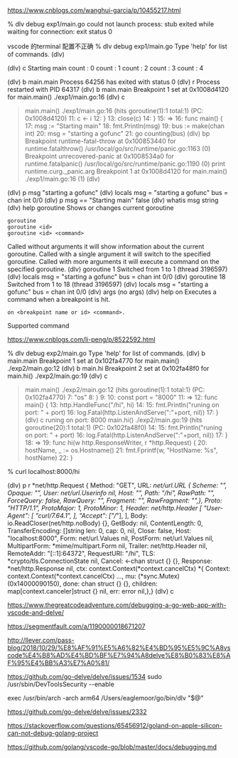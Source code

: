 https://www.cnblogs.com/wanghui-garcia/p/10455217.html

% dlv debug exp1/main.go 
could not launch process: stub exited while waiting for connection: exit status 0

vscode 的terminal 配置不正确
 % dlv debug exp1/main.go
Type 'help' for list of commands.
(dlv)

(dlv) c
Starting main
count :  0
count :  1
count :  2
count :  3
count :  4

(dlv) b main.main
Process 64256 has exited with status 0
(dlv) r
Process restarted with PID 64317
(dlv) b main.main
Breakpoint 1 set at 0x1008d4120 for main.main() ./exp1/main.go:16
(dlv) c
> main.main() ./exp1/main.go:16 (hits goroutine(1):1 total:1) (PC: 0x1008d4120)
    11:			c <- i
    12:		}
    13:		close(c)
    14:	}
    15:
=>  16:	func main() {
    17:		msg := "Starting main"
    18:		fmt.Println(msg)
    19:		bus := make(chan int)
    20:		msg = "starting a gofunc"
    21:		go counting(bus)
(dlv) bp
Breakpoint runtime-fatal-throw at 0x100853440 for runtime.fatalthrow() /usr/local/go/src/runtime/panic.go:1163 (0)
Breakpoint unrecovered-panic at 0x1008534a0 for runtime.fatalpanic() /usr/local/go/src/runtime/panic.go:1190 (0)
	print runtime.curg._panic.arg
Breakpoint 1 at 0x1008d4120 for main.main() ./exp1/main.go:16 (1)
(dlv)


(dlv) p msg
"starting a gofunc"
(dlv) locals
msg = "starting a gofunc"
bus = chan int 0/0
(dlv) p msg == "Starting main"
false
(dlv) whatis msg
string
(dlv) help goroutine
Shows or changes current goroutine

	goroutine
	goroutine <id>
	goroutine <id> <command>

Called without arguments it will show information about the current goroutine.
Called with a single argument it will switch to the specified goroutine.
Called with more arguments it will execute a command on the specified goroutine.
(dlv)  goroutine 1
Switched from 1 to 1 (thread 3196597)
(dlv) locals
msg = "starting a gofunc"
bus = chan int 0/0
(dlv)  goroutine 18
Switched from 1 to 18 (thread 3196597)
(dlv) locals
msg = "starting a gofunc"
bus = chan int 0/0
(dlv) args
(no args)
(dlv) help on
Executes a command when a breakpoint is hit.

	on <breakpoint name or id> <command>.

Supported command



https://www.cnblogs.com/li-peng/p/8522592.html


%  dlv debug exp2/main.go
Type 'help' for list of commands.
(dlv) b main.main
Breakpoint 1 set at 0x102fa4770 for main.main() ./exp2/main.go:12
(dlv) b main.hi
Breakpoint 2 set at 0x102fa48f0 for main.hi() ./exp2/main.go:19
(dlv) c
> main.main() ./exp2/main.go:12 (hits goroutine(1):1 total:1) (PC: 0x102fa4770)
     7:		"os"
     8:	)
     9:
    10:	const port = "8000"
    11:
=>  12:	func main() {
    13:		http.HandleFunc("/hi", hi)
    14:
    15:		fmt.Println("runing on port: " + port)
    16:		log.Fatal(http.ListenAndServe(":"+port, nil))
    17:	}
(dlv) c
runing on port: 8000
> main.hi() ./exp2/main.go:19 (hits goroutine(20):1 total:1) (PC: 0x102fa48f0)
    14:
    15:		fmt.Println("runing on port: " + port)
    16:		log.Fatal(http.ListenAndServe(":"+port, nil))
    17:	}
    18:
=>  19:	func hi(w http.ResponseWriter, r *http.Request) {
    20:		hostName, _ := os.Hostname()
    21:		fmt.Fprintf(w, "HostName: %s", hostName)
    22:	}

% curl localhost:8000/hi

(dlv) p r
*net/http.Request {
	Method: "GET",
	URL: *net/url.URL {
		Scheme: "",
		Opaque: "",
		User: *net/url.Userinfo nil,
		Host: "",
		Path: "/hi",
		RawPath: "",
		ForceQuery: false,
		RawQuery: "",
		Fragment: "",
		RawFragment: "",},
	Proto: "HTTP/1.1",
	ProtoMajor: 1,
	ProtoMinor: 1,
	Header: net/http.Header [
		"User-Agent": [
			"curl/7.64.1",
		],
		"Accept": ["*/*"],
	],
	Body: io.ReadCloser(net/http.noBody) {},
	GetBody: nil,
	ContentLength: 0,
	TransferEncoding: []string len: 0, cap: 0, nil,
	Close: false,
	Host: "localhost:8000",
	Form: net/url.Values nil,
	PostForm: net/url.Values nil,
	MultipartForm: *mime/multipart.Form nil,
	Trailer: net/http.Header nil,
	RemoteAddr: "[::1]:64372",
	RequestURI: "/hi",
	TLS: *crypto/tls.ConnectionState nil,
	Cancel: <-chan struct {} {},
	Response: *net/http.Response nil,
	ctx: context.Context(*context.cancelCtx) *{
		Context: context.Context(*context.cancelCtx) ...,
		mu: (*sync.Mutex)(0x14000090150),
		done: chan struct {} {},
		children: map[context.canceler]struct {} nil,
		err: error nil,},}
(dlv) c

https://www.thegreatcodeadventure.com/debugging-a-go-web-app-with-vscode-and-delve/


https://segmentfault.com/a/1190000018671207

http://llever.com/pass-blog/2018/10/29/%E8%AF%91%E5%A6%82%E4%BD%95%E5%9C%A8vscode%E4%B8%AD%E4%BD%BF%E7%94%A8delve%E8%B0%83%E8%AF%95%E4%BB%A3%E7%A0%81/


https://github.com/go-delve/delve/issues/1534
sudo /usr/sbin/DevToolsSecurity --enable


exec /usr/bin/arch -arch arm64 /Users/eaglemoor/go/bin/dlv "$@"

https://github.com/go-delve/delve/issues/2332

https://stackoverflow.com/questions/65456912/goland-on-apple-silicon-can-not-debug-golang-project


https://github.com/golang/vscode-go/blob/master/docs/debugging.md

